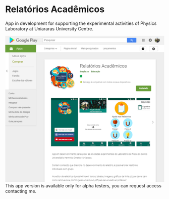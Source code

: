 # Relatórios Acadêmicos
App in development for supporting the experimental activities of Physics Laboratory at Uniararas University Centre.

![My App on Google Play](myAppPage.png)
This app version is available only for alpha testers, you can request access contacting me.
